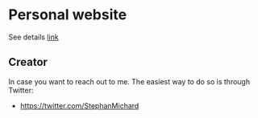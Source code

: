 # Personal website 

See details [link](http://www.stephan.michard.de)

## Creator

In case you want to reach out to me. The easiest way to do so is through Twitter:

* https://twitter.com/StephanMichard
